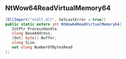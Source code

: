 ## NtWow64ReadVirtualMemory64

```csharp
[DllImport("ntdll.dll", SetLastError = true)]
public static extern int NtWow64ReadVirtualMemory64(
   IntPtr ProcessHandle,
   ulong BaseAddress,
   [Out] byte[] Buffer,
   ulong Size,
   out ulong NumberOfBytesRead
);
```

